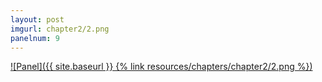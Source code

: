 ```yaml
---
layout: post
imgurl: chapter2/2.png
panelnum: 9
---
```


[![Panel]({{ site.baseurl }} {% link resources/chapters/chapter2/2.png %})]({{page.previous.url}}#panel)